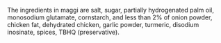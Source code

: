 The ingredients in maggi are salt, sugar, partially hydrogenated palm oil, monosodium glutamate, cornstarch, and less than 2% of onion powder, chicken fat, dehydrated chicken, garlic powder, turmeric, disodium inosinate, spices, TBHQ (preservative).